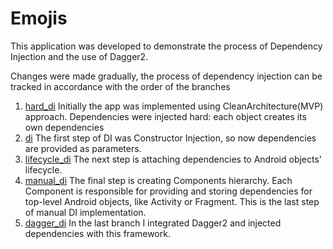 # Emojis

This application was developed to demonstrate the process of Dependency Injection and the use of Dagger2.

Changes were made gradually, the process of dependency injection can be tracked in accordance with the order of the branches

1. [hard_di](https://github.com/GSench/Emojis/tree/hard_di) Initially the app was implemented using CleanArchitecture(MVP) approach. Dependencies were injected hard: each object creates its own dependencies
2. [di](https://github.com/GSench/Emojis/tree/di) The first step of DI was Constructor Injection, so now dependencies are provided as parameters.
3. [lifecycle_di](https://github.com/GSench/Emojis/tree/lifecycle_di) The next step is attaching dependencies to Android objects' lifecycle.
4. [manual_di](https://github.com/GSench/Emojis/tree/manual_di) The final step is creating Components hierarchy. Each Component is responsible for providing and storing dependencies for top-level Android objects, like Activity or Fragment. This is the last step of manual DI implementation.
5. [dagger_di](https://github.com/GSench/Emojis/tree/dagger_di) In the last branch I integrated Dagger2 and injected dependencies with this framework.

